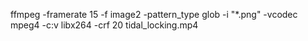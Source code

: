 ffmpeg -framerate 15 -f image2 -pattern_type glob -i "*.png" -vcodec mpeg4 -c:v libx264 -crf 20 tidal_locking.mp4
